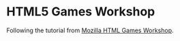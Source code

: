 # HTML5 Games Workshop

Following the tutorial from [Mozilla HTML Games Workshop](https://mozdevs.github.io/html5-games-workshop/en/guides/platformer/start-here/).